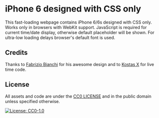 # iPhone 6 designed with CSS only
This fast-loading webpage contains iPhone 6/6s designed with CSS only. Works only in browsers with WebKit support. JavaScript is required for current time/date display, otherwise default placeholder will be shown. For ultra-low loading delays browser's default font is used.
## Credits
Thanks to [Fabrizio Bianchi](https://codepen.io/_fbrz) for his awesome design and to [Kostas X](https://codepen.io/kostasx) for live time code.
## License
All assets and code are under the [CC0 LICENSE](LICENSE) and in the public domain unless specified otherwise.

[![License: CC0-1.0](https://img.shields.io/badge/License-CC0%201.0-lightgrey.svg)](https://creativecommons.org/publicdomain/zero/1.0/)
